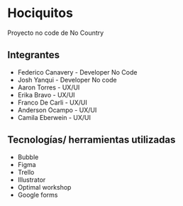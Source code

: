 # Hociquitos
Proyecto no code de No Country

## **Integrantes**

- Federico Canavery - Developer No Code
- Josh Yanqui - Developer No code
- Aaron Torres - UX/UI
- Erika Bravo - UX/UI 
- Franco De Carli - UX/UI
- Anderson Ocampo - UX/UI
- Camila Eberwein - UX/UI

## **Tecnologías/ herramientas utilizadas**

- Bubble
- Figma
- Trello
- Illustrator
- Optimal workshop
- Google forms
